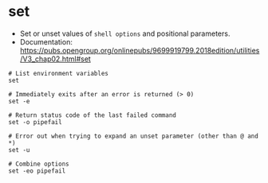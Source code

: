 # set

- Set or unset values of `shell options` and positional parameters.
- Documentation: <https://pubs.opengroup.org/onlinepubs/9699919799.2018edition/utilities/V3_chap02.html#set>

```shell
# List environment variables
set

# Immediately exits after an error is returned (> 0)
set -e

# Return status code of the last failed command
set -o pipefail

# Error out when trying to expand an unset parameter (other than @ and *)
set -u
```

```shell
# Combine options
set -eo pipefail
```
